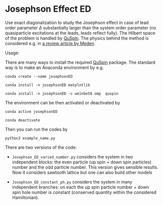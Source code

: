 # Josephson Effect ED

Use exact diagonalization to study the Josephson effect in case of lead order parameter $\Delta$ substantially larger than the system order parameter (no quasiparticle excitations at the leads, leads reflect fully). The Hilbert space of the problem is handled by [QuSpin](https://quspin.github.io/QuSpin/). The physics behind the method is considered e.g. in [a review article by Meden](https://doi.org/10.1088/1361-648X/aafd6a).

Usage:

There are many ways to install the required [QuSpin](https://quspin.github.io/QuSpin/) package. The standard way is to make an Anaconda environment by e.g.

`conda create --name josephsonED`

`conda install -n josephsonED matplotlib`

`conda install -n josephsonED -c weinbe58 omp  quspin`

The environment can be then activated or deactivated by 

`conda active josephsonED`

`conda deactivate`

Then you can run the codes by

`python3 example_name.py`

There are two versions of the code:

- `Josephson_ED_varied_number.py` considers the system in two independent blocks: the even particle (up spin + down spin particles)  number and the odd particle number. This version gives sensible results. Now it considers sawtooth lattice but one can also build other models

- `Josephson_ED_constant_ph.py` considers the system in many independent branches: on each the up spin particle number + down spin hole number is constant (conserved quantity within the considered Hamiltonian).



